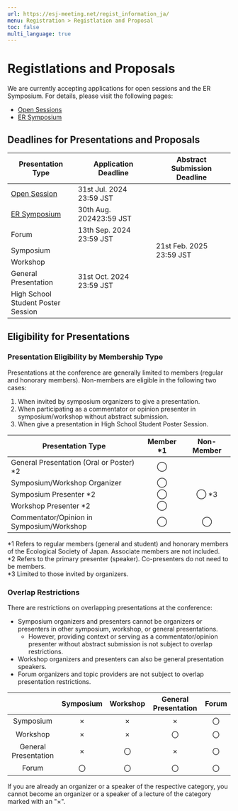 ```yaml
---
url: https://esj-meeting.net/regist_information_ja/
menu: Registration > Registlation and Proposal
toc: false
multi_language: true
---
```


# Registlations and Proposals

We are currently accepting applications for open sessions and the ER Symposium. For details, please visit the following pages:

- [Open Sessions](https://esj-meeting.net/opensession)
- [ER Symposium](https://esj-meeting.net/er_symposium)

## Deadlines for Presentations and Proposals

<table>
  <colgroup>
    <col style="width: 30%" />
    <col style="width: 35%" />
    <col style="width: 35%" />
  </colgroup>
  <thead><tr class="header">
    <th>Presentation Type</th>
    <th><strong>Application Deadline</strong></th>
    <th><strong> Abstract Submission Deadline </strong></th>
    </tr></thead>
  <tbody>
    <tr class="odd">
      <td><a href = "https://esj-meeting.net/opensession_ja">Open Session</a></td>
      <td>31st Jul. 2024 23:59 JST</td>
      <td rowspan=7>21st Feb. 2025 23:59 JST</td>
    </tr>
    <tr class="even">
      <td><a href = "https://esj-meeting.net/er_symposium_ja">ER Symposium</a></td>
      <td>30th Aug. 202423:59 JST</td>
    </tr>
    <tr class="odd">
      <td>Forum</td>
      <td>13th Sep. 2024 23:59 JST</td>
    </tr>
    <tr class="even">
      <td>Symposium<br />
      <td rowspan=4> 31st Oct. 2024 23:59 JST</td>
    </tr>
    <tr class="odd">
      <td>Workshop</td>
    </tr>
    <tr class="even">
     <td>General Presentation<br />
    </tr>
    <tr class="odd">
      <td>High School Student Poster Session</td>
    </tr>
  </tbody>
</table>

## Eligibility for Presentations

### Presentation Eligibility by Membership Type
Presentations at the conference are generally limited to members (regular and honorary members). Non-members are eligible in the following two cases:

1. When invited by symposium organizers to give a presentation.
2. When participating as a commentator or opinion presenter in symposium/workshop without abstract submission.
3. When give a presentation in High School Student Poster Session.

| **Presentation Type**                              | **Member \*1** | **Non-Member** |
|----------------------------------------------------|:--------------:|:--------------:|
| General Presentation (Oral or Poster) \*2            | ◯            |                |
| Symposium/Workshop Organizer                | ◯            |                |
| Symposium Presenter \*2                           | ◯            | ◯ \*3         |
| Workshop Presenter \*2                       | ◯            |                |
| Commentator/Opinion in Symposium/Workshop    | ◯            | ◯              |

\*1 Refers to regular members (general and student) and honorary members of the Ecological Society of Japan. Associate members are not included.  
\*2 Refers to the primary presenter (speaker). Co-presenters do not need to be members.  
\*3 Limited to those invited by organizers.

### Overlap Restrictions
There are restrictions on overlapping presentations at the conference:

- Symposium organizers and presenters cannot be organizers or presenters in other symposium, workshop, or general presentations.
  - However, providing context or serving as a commentator/opinion presenter without abstract submission is not subject to overlap restrictions.
- Workshop organizers and presenters can also be general presentation speakers.
- Forum organizers and topic providers are not subject to overlap presentation restrictions.

||Symposium|Workshop|General Presentation|Forum|
|:---:|:---:|:---:|:---:|:---:|
|Symposium|×|×|×|〇|
|Workshop|×|×|〇|〇|
|General Presentation|×|〇|×|〇|
|Forum|〇|〇|〇|〇|

If you are already an organizer or a speaker of the respective category, you cannot become an organizer or a speaker of a lecture of the category marked with an "×".

